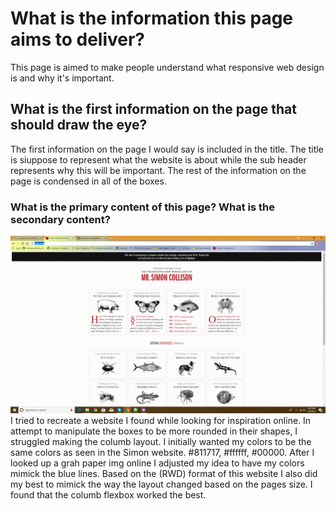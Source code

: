 # What is the information this page aims to deliver?

   This page is aimed to make people understand what responsive web design is and why it's important.

## What is the first information on the page that should draw the eye?
The first information on the page I would say is included in the title. The title is siuppose to represent what the website is about while the sub header represents why this will be important. The rest of the information on the page is condensed in all of the boxes.

### What is the primary content of this page? What is the secondary content?
![Cool website](images/website.png "Cool Website")
I tried to recreate a website I found while looking for inspiration online. In attempt to manipulate the boxes to be more rounded in their shapes, I struggled making the columb layout.
I initially wanted my colors to be the same colors as seen in the Simon website. #811717, #ffffff, #00000. After I looked up a grah paper img online I adjusted my idea to have my colors mimick the blue lines. Based on the (RWD) format of this website I also did my best to mimick the way the layout changed based on the pages size. I found that the columb flexbox worked the best.
